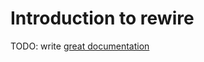 # Introduction to rewire

TODO: write [great documentation](http://jacobian.org/writing/what-to-write/)
